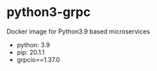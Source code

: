 # python3-grpc

Docker image for Python3.9 based microservices

- python: 3.9
- pip: 20.1.1
- grpcio==1.37.0
